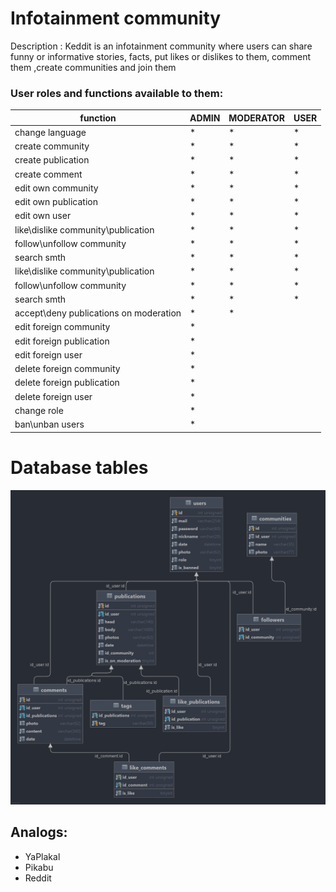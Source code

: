 # Infotainment community 
Description : Keddit is an infotainment community where users 
can share funny or informative stories, facts, put likes or dislikes
to them, comment them ,create communities and join them
### User roles and functions available to them:
|function| ADMIN| MODERATOR | USER |
|---------|-------|------|----------|
|change language|	* |	* |	* |
|create community| * | * | * |
|create publication| * | * | * |
|create comment| * | * | * |
|edit own community| * | * | * |
|edit own publication| * | * | * |
|edit own user| * | * | * |
|like\dislike community\publication| * | * | * |
|follow\unfollow community | * | * | * |
|search smth| * | * | * |
|like\dislike community\publication| * | * | * |
|follow\unfollow community | * | * | * |
|search smth| * | * | * |
|accept\deny publications on moderation| * | * | |
|edit foreign community| * | | | 
|edit foreign publication| * | | |
|edit foreign user| * | | |
|delete foreign community| * | | | 
|delete foreign publication| * | | |
|delete foreign user| * | | |
|change role| * | | |
|ban\unban users| * | | |

# Database tables
![](src/main/resources/scheme/keddit.png)

## Analogs:
* YaPlakal
* Pikabu
* Reddit